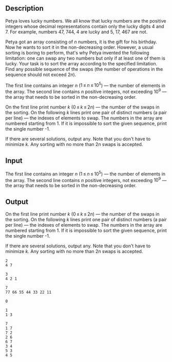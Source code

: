 ## Description

<div><p><span class="tex-font-style-underline">Petya loves lucky numbers. We all know that lucky numbers are the positive integers whose decimal representations contain only the lucky digits <span class="tex-font-style-bf">4</span> and <span class="tex-font-style-bf">7</span>. For example, numbers <span class="tex-font-style-bf">47</span>, <span class="tex-font-style-bf">744</span>, <span class="tex-font-style-bf">4</span> are lucky and <span class="tex-font-style-bf">5</span>, <span class="tex-font-style-bf">17</span>, <span class="tex-font-style-bf">467</span> are not.</span></p><p>Petya got an array consisting of <span class="tex-span"><i>n</i></span> numbers, it is the gift for his birthday. Now he wants to sort it in the non-decreasing order. However, a usual sorting is boring to perform, that's why Petya invented the following limitation: one can swap any two numbers but only if at least one of them is lucky. Your task is to sort the array according to the specified limitation. Find any possible sequence of the swaps (the number of operations in the sequence should not exceed <span class="tex-span">2<i>n</i></span>).</p></div><div class="input-specification"><p>The first line contains an integer <span class="tex-span"><i>n</i></span> (<span class="tex-span">1 ≤ <i>n</i> ≤ 10<sup class="upper-index">5</sup></span>) — the number of elements in the array. The second line contains <span class="tex-span"><i>n</i></span> positive integers, not exceeding <span class="tex-span">10<sup class="upper-index">9</sup></span> — the array that needs to be sorted in the non-decreasing order.</p></div><div class="output-specification"><p>On the first line print number <span class="tex-span"><i>k</i></span> (<span class="tex-span">0 ≤ <i>k</i> ≤ 2<i>n</i></span>) — the number of the swaps in the sorting. On the following <span class="tex-span"><i>k</i></span> lines print one pair of <span class="tex-font-style-bf">distinct</span> numbers (a pair per line) — the indexes of elements to swap. The numbers in the array are numbered starting from 1. If it is impossible to sort the given sequence, print the single number -1.</p><p>If there are several solutions, output any. Note that you don't have to minimize <span class="tex-span"><i>k</i></span>. Any sorting with no more than <span class="tex-span">2<i>n</i></span> swaps is accepted.</p></div>

## Input

<p>The first line contains an integer <span class="tex-span"><i>n</i></span> (<span class="tex-span">1 ≤ <i>n</i> ≤ 10<sup class="upper-index">5</sup></span>) — the number of elements in the array. The second line contains <span class="tex-span"><i>n</i></span> positive integers, not exceeding <span class="tex-span">10<sup class="upper-index">9</sup></span> — the array that needs to be sorted in the non-decreasing order.</p>

## Output

<p>On the first line print number <span class="tex-span"><i>k</i></span> (<span class="tex-span">0 ≤ <i>k</i> ≤ 2<i>n</i></span>) — the number of the swaps in the sorting. On the following <span class="tex-span"><i>k</i></span> lines print one pair of <span class="tex-font-style-bf">distinct</span> numbers (a pair per line) — the indexes of elements to swap. The numbers in the array are numbered starting from 1. If it is impossible to sort the given sequence, print the single number -1.</p><p>If there are several solutions, output any. Note that you don't have to minimize <span class="tex-span"><i>k</i></span>. Any sorting with no more than <span class="tex-span">2<i>n</i></span> swaps is accepted.</p>





```input1
2
4 7

```




```input2
3
4 2 1

```




```input3
7
77 66 55 44 33 22 11

```




```output1
0

```




```output2
1
1 3

```




```output3
7
1 7
7 2
2 6
6 7
3 4
5 3
4 5

```


